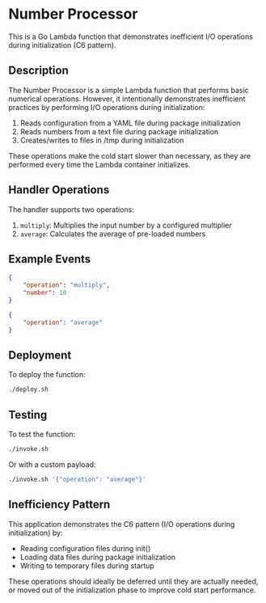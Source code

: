 # Number Processor

This is a Go Lambda function that demonstrates inefficient I/O operations during initialization (C6 pattern).

## Description

The Number Processor is a simple Lambda function that performs basic numerical operations. However, it intentionally demonstrates inefficient practices by performing I/O operations during initialization:

1. Reads configuration from a YAML file during package initialization
2. Reads numbers from a text file during package initialization
3. Creates/writes to files in /tmp during initialization

These operations make the cold start slower than necessary, as they are performed every time the Lambda container initializes.

## Handler Operations

The handler supports two operations:

1. `multiply`: Multiplies the input number by a configured multiplier
2. `average`: Calculates the average of pre-loaded numbers

## Example Events

```json
{
    "operation": "multiply",
    "number": 10
}
```

```json
{
    "operation": "average"
}
```

## Deployment

To deploy the function:

```bash
./deploy.sh
```

## Testing

To test the function:

```bash
./invoke.sh
```

Or with a custom payload:

```bash
./invoke.sh '{"operation": "average"}'
```

## Inefficiency Pattern

This application demonstrates the C6 pattern (I/O operations during initialization) by:

- Reading configuration files during init()
- Loading data files during package initialization
- Writing to temporary files during startup

These operations should ideally be deferred until they are actually needed, or moved out of the initialization phase to improve cold start performance.